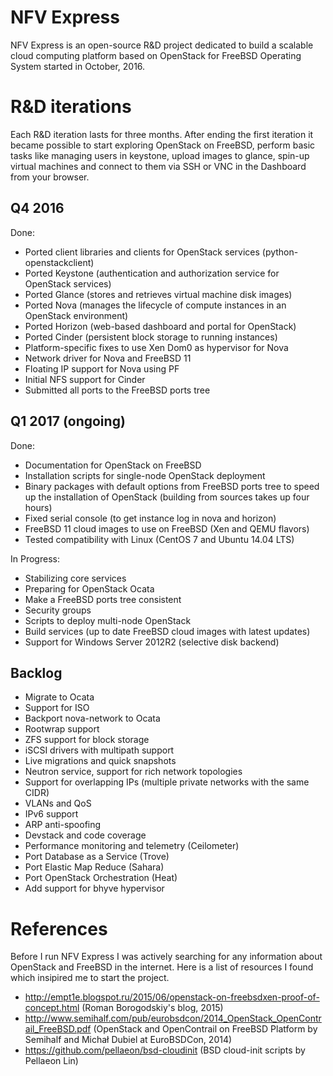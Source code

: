# NFV Express
NFV Express is an open-source R&D project dedicated to build a scalable cloud computing platform based on OpenStack for FreeBSD Operating System started in October, 2016.

# R&D iterations
Each R&D iteration lasts for three months.
After ending the first iteration it became possible to start exploring OpenStack on FreeBSD, perform basic tasks like managing users in keystone, upload images to glance, spin-up virtual machines and connect to them via SSH or VNC in the Dashboard from your browser.


## Q4 2016
Done:
- Ported client libraries and clients for OpenStack services (python-openstackclient)
- Ported Keystone (authentication and authorization service for OpenStack services)
- Ported Glance (stores and retrieves virtual machine disk images)
- Ported Nova (manages the lifecycle of compute instances in an OpenStack environment)
- Ported Horizon (web-based dashboard and portal for OpenStack)
- Ported Cinder (persistent block storage to running instances)
- Platform-specific fixes to use Xen Dom0 as hypervisor for Nova
- Network driver for Nova and FreeBSD 11
- Floating IP support for Nova using PF
- Initial NFS support for Cinder
- Submitted all ports to the FreeBSD ports tree

## Q1 2017 (ongoing)
Done:
- Documentation for OpenStack on FreeBSD
- Installation scripts for single-node OpenStack deployment
- Binary packages with default options from FreeBSD ports tree to speed up the installation of OpenStack (building from sources takes up four hours)
- Fixed serial console (to get instance log in nova and horizon)
- FreeBSD 11 cloud images to use on FreeBSD (Xen and QEMU flavors)
- Tested compatibility with Linux (CentOS 7 and Ubuntu 14.04 LTS)

In Progress:
- Stabilizing core services
- Preparing for OpenStack Ocata
- Make a FreeBSD ports tree consistent
- Security groups
- Scripts to deploy multi-node OpenStack
- Build services (up to date FreeBSD cloud images with latest updates)
- Support for Windows Server 2012R2 (selective disk backend)

## Backlog
- Migrate to Ocata
- Support for ISO
- Backport nova-network to Ocata
- Rootwrap support
- ZFS support for block storage
- iSCSI drivers with multipath support
- Live migrations and quick snapshots
- Neutron service, support for rich network topologies
- Support for overlapping IPs (multiple private networks with the same CIDR)
- VLANs and QoS
- IPv6 support
- ARP anti-spoofing
- Devstack and code coverage
- Performance monitoring and telemetry (Ceilometer)
- Port Database as a Service (Trove)
- Port Elastic Map Reduce (Sahara)
- Port OpenStack Orchestration (Heat)
- Add support for bhyve hypervisor

# References
Before I run NFV Express I was actively searching for any information about OpenStack and FreeBSD in the internet. Here is a list of resources I found which insipired me to start the project.

- http://empt1e.blogspot.ru/2015/06/openstack-on-freebsdxen-proof-of-concept.html (Roman Borogodskiy's blog, 2015)
- http://www.semihalf.com/pub/eurobsdcon/2014_OpenStack_OpenContrail_FreeBSD.pdf (OpenStack	and	OpenContrail on	FreeBSD Platform by Semihalf and Michał	Dubiel at EuroBSDCon, 2014)
- https://github.com/pellaeon/bsd-cloudinit (BSD cloud-init scripts by Pellaeon Lin)

